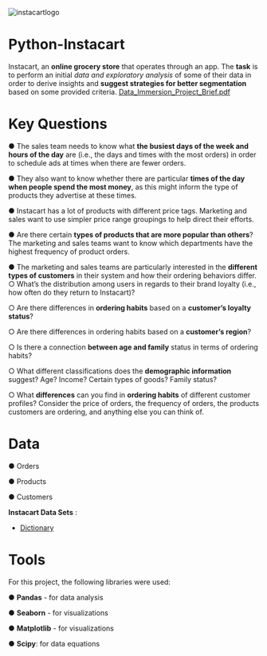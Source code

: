  ![instacartlogo](https://github.com/user-attachments/assets/5409ba74-5697-4572-8a81-7ffaaa8a06c9)
# Python-Instacart
Instacart, an **online grocery store** that operates through an app. The **task** is to perform an initial *data and exploratory analysis* of some of their data in order to derive insights and **suggest strategies for better segmentation** based on some provided criteria. [Data_Immersion_Project_Brief.pdf](https://github.com/user-attachments/files/16595746/A4_Data_Immersion_Project_Brief.pdf)

# Key Questions
● The sales team needs to know what **the busiest days of the week and hours of the
day** are (i.e., the days and times with the most orders) in order to schedule ads at
times when there are fewer orders.

● They also want to know whether there are particular **times of the day when people
spend the most money**, as this might inform the type of products they advertise at
these times.

● Instacart has a lot of products with different price tags. Marketing and sales want to
use simpler price range groupings to help direct their efforts.

● Are there certain **types of products that are more popular than others**? The marketing
and sales teams want to know which departments have the highest frequency of
product orders.

● The marketing and sales teams are particularly interested in the **different types of
customers** in their system and how their ordering behaviors differ. 
○ What’s the distribution among users in regards to their brand loyalty (i.e., how
often do they return to Instacart)?

○ Are there differences in **ordering habits** based on a **customer’s loyalty status**?

○ Are there differences in ordering habits based on a **customer’s region**?

○ Is there a connection **between age and family** status in terms of ordering
habits?

○ What different classifications does the **demographic information** suggest?
Age? Income? Certain types of goods? Family status?

○ What **differences** can you find in **ordering habits** of different customer
profiles? Consider the price of orders, the frequency of orders, the products
customers are ordering, and anything else you can think of.

# Data

● Orders

● Products

● Customers

**Instacart Data Sets** :
- [Dictionary](https://gist.github.com/jeremystan/c3b39d947d9b88b3ccff3147dbcf6c6b)
  

# Tools
For this project, the following libraries were used:

● **Pandas** - for data analysis

● **Seaborn** - for visualizations 

● **Matplotlib**  - for visualizations 

● **Scipy**: for data equations


